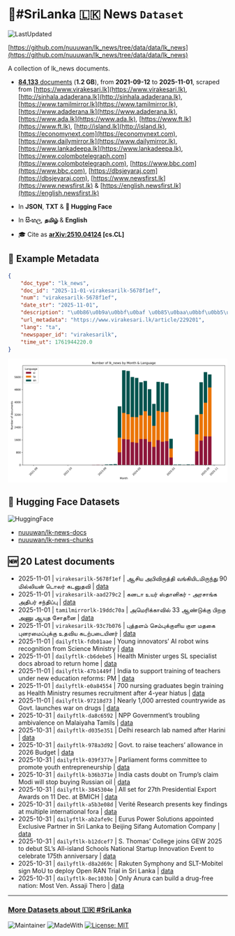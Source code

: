 # 📄#SriLanka 🇱🇰 News `Dataset`

![LastUpdated](https://img.shields.io/badge/last_updated-2025--11--01_03:15:52-green)

[https://github.com/nuuuwan/lk_news/tree/data/data/lk_news](https://github.com/nuuuwan/lk_news/tree/data/data/lk_news)

A collection of lk_news documents.

- [**84,133** documents](https://github.com/nuuuwan/lk_news/tree/data/data/lk_news) (**1.2 GB**), from **2021-09-12** to **2025-11-01**, scraped from [https://www.virakesari.lk](https://www.virakesari.lk), [http://sinhala.adaderana.lk](http://sinhala.adaderana.lk), [https://www.tamilmirror.lk](https://www.tamilmirror.lk), [https://www.adaderana.lk](https://www.adaderana.lk), [https://www.ada.lk](https://www.ada.lk), [https://www.ft.lk](https://www.ft.lk), [http://island.lk](http://island.lk), [https://economynext.com](https://economynext.com), [https://www.dailymirror.lk](https://www.dailymirror.lk), [https://www.lankadeepa.lk](https://www.lankadeepa.lk), [https://www.colombotelegraph.com](https://www.colombotelegraph.com), [https://www.bbc.com](https://www.bbc.com), [https://dbsjeyaraj.com](https://dbsjeyaraj.com), [https://www.newsfirst.lk](https://www.newsfirst.lk) & [https://english.newsfirst.lk](https://english.newsfirst.lk)

- In **JSON**, **TXT** & **🤗 Hugging Face**

- In **සිංහල**, **தமிழ்** & **English**

- 🎓 Cite as **[arXiv:2510.04124](https://arxiv.org/abs/2510.04124) [cs.CL]**

## 📝 Example Metadata

```json
{
    "doc_type": "lk_news",
    "doc_id": "2025-11-01-virakesarilk-5678f1ef",
    "num": "virakesarilk-5678f1ef",
    "date_str": "2025-11-01",
    "description": "\u0b86\u0b9a\u0bbf\u0baf \u0b85\u0baa\u0bbf\u0bb5\u0bbf\u0bb0\u0bc1\u0ba4\u0bcd\u0ba4\u0bbf \u0bb5\u0b99\u0bcd\u0b95\u0bbf\u0baf\u0bbf\u0b9f\u0bae\u0bbf\u0bb0\u0bc1\u0ba8\u0bcd\u0ba4\u0bc1 90 \u0bae\u0bbf\u0bb2\u0bcd\u0bb2\u0bbf\u0baf\u0ba9\u0bcd \u0b9f\u0bca\u0bb2\u0bb0\u0bcd \u0b95\u0b9f\u0ba9\u0bc1\u0ba4\u0bb5\u0bbf",
    "url_metadata": "https://www.virakesari.lk/article/229201",
    "lang": "ta",
    "newspaper_id": "virakesarilk",
    "time_ut": 1761944220.0
}
```

![Chart](https://raw.githubusercontent.com/nuuuwan/lk_news/refs/heads/data/data/lk_news/docs_by_month_and_lang.png)

## 🤗 Hugging Face Datasets

![HuggingFace](https://img.shields.io/badge/-HuggingFace-FDEE21?style=for-the-badge&logo=HuggingFace)

- [nuuuwan/lk-news-docs](https://huggingface.co/datasets/nuuuwan/lk-news-docs)
- [nuuuwan/lk-news-chunks](https://huggingface.co/datasets/nuuuwan/lk-news-chunks)

## 🆕 20 Latest documents

- 2025-11-01 | `virakesarilk-5678f1ef` | ஆசிய அபிவிருத்தி வங்கியிடமிருந்து 90 மில்லியன் டொலர் கடனுதவி | [data](https://github.com/nuuuwan/lk_news/tree/data/data/lk_news/2020s/2025/2025-11-01-virakesarilk-5678f1ef)
- 2025-11-01 | `virakesarilk-aad279c2` | கனடா உயர் ஸ்தானிகர் - அரசாங்க அதிபர் சந்திப்பு | [data](https://github.com/nuuuwan/lk_news/tree/data/data/lk_news/2020s/2025/2025-11-01-virakesarilk-aad279c2)
- 2025-11-01 | `tamilmirrorlk-19ddc70a` | அமெரிக்காவில் 33 ஆண்டுக்கு பிறகு அணு ஆயுத சோதனை | [data](https://github.com/nuuuwan/lk_news/tree/data/data/lk_news/2020s/2025/2025-11-01-tamilmirrorlk-19ddc70a)
- 2025-11-01 | `virakesarilk-93c7b076` | புத்தளம் செம்புக்குளிய குள மதகை புனரமைப்புக்கு உதவிய கடற்படையினர் | [data](https://github.com/nuuuwan/lk_news/tree/data/data/lk_news/2020s/2025/2025-11-01-virakesarilk-93c7b076)
- 2025-11-01 | `dailyftlk-fdb01aae` | Young innovators’ AI robot wins recognition from Science Ministry | [data](https://github.com/nuuuwan/lk_news/tree/data/data/lk_news/2020s/2025/2025-11-01-dailyftlk-fdb01aae)
- 2025-11-01 | `dailyftlk-cb6debe5` | Health Minister urges SL specialist docs abroad to return home | [data](https://github.com/nuuuwan/lk_news/tree/data/data/lk_news/2020s/2025/2025-11-01-dailyftlk-cb6debe5)
- 2025-11-01 | `dailyftlk-47b1449f` | India to support training of teachers under new education reforms: PM | [data](https://github.com/nuuuwan/lk_news/tree/data/data/lk_news/2020s/2025/2025-11-01-dailyftlk-47b1449f)
- 2025-11-01 | `dailyftlk-e0a84554` | 700 nursing graduates begin training as Health Ministry resumes recruitment after 4-year hiatus | [data](https://github.com/nuuuwan/lk_news/tree/data/data/lk_news/2020s/2025/2025-11-01-dailyftlk-e0a84554)
- 2025-11-01 | `dailyftlk-97218d73` | Nearly 1,000 arrested countrywide as Govt. launches war on drugs | [data](https://github.com/nuuuwan/lk_news/tree/data/data/lk_news/2020s/2025/2025-11-01-dailyftlk-97218d73)
- 2025-10-31 | `dailyftlk-da8c6592` | NPP Government’s troubling ambivalence on Malaiyaha Tamils | [data](https://github.com/nuuuwan/lk_news/tree/data/data/lk_news/2020s/2025/2025-10-31-dailyftlk-da8c6592)
- 2025-10-31 | `dailyftlk-d035e351` | Delhi research lab named after Harini | [data](https://github.com/nuuuwan/lk_news/tree/data/data/lk_news/2020s/2025/2025-10-31-dailyftlk-d035e351)
- 2025-10-31 | `dailyftlk-978a3d92` | Govt. to raise teachers’ allowance in 2026 Budget | [data](https://github.com/nuuuwan/lk_news/tree/data/data/lk_news/2020s/2025/2025-10-31-dailyftlk-978a3d92)
- 2025-10-31 | `dailyftlk-039f377e` | Parliament forms committee to promote youth entrepreneurship | [data](https://github.com/nuuuwan/lk_news/tree/data/data/lk_news/2020s/2025/2025-10-31-dailyftlk-039f377e)
- 2025-10-31 | `dailyftlk-b36b371e` | India casts doubt on Trump’s claim Modi will stop buying Russian oil | [data](https://github.com/nuuuwan/lk_news/tree/data/data/lk_news/2020s/2025/2025-10-31-dailyftlk-b36b371e)
- 2025-10-31 | `dailyftlk-3845304e` | All set for 27th Presidential Export Awards on 11 Dec. at BMICH | [data](https://github.com/nuuuwan/lk_news/tree/data/data/lk_news/2020s/2025/2025-10-31-dailyftlk-3845304e)
- 2025-10-31 | `dailyftlk-a5b3e08d` | Verité Research presents key  findings at multiple international fora | [data](https://github.com/nuuuwan/lk_news/tree/data/data/lk_news/2020s/2025/2025-10-31-dailyftlk-a5b3e08d)
- 2025-10-31 | `dailyftlk-ab2afe9c` | Eurus Power Solutions appointed  Exclusive Partner in Sri Lanka to  Beijing Sifang Automation Company | [data](https://github.com/nuuuwan/lk_news/tree/data/data/lk_news/2020s/2025/2025-10-31-dailyftlk-ab2afe9c)
- 2025-10-31 | `dailyftlk-b12dcef7` | S. Thomas’ College joins GEW 2025 to debut SL’s All-island Schools National Startup  Innovation Event to celebrate 175th anniversary | [data](https://github.com/nuuuwan/lk_news/tree/data/data/lk_news/2020s/2025/2025-10-31-dailyftlk-b12dcef7)
- 2025-10-31 | `dailyftlk-d8a2d69c` | Rakuten Symphony and SLT-Mobitel sign MoU to deploy Open RAN Trial in Sri Lanka | [data](https://github.com/nuuuwan/lk_news/tree/data/data/lk_news/2020s/2025/2025-10-31-dailyftlk-d8a2d69c)
- 2025-10-31 | `dailyftlk-8ec103bb` | Only Anura can build a drug-free nation: Most Ven. Assaji Thero | [data](https://github.com/nuuuwan/lk_news/tree/data/data/lk_news/2020s/2025/2025-10-31-dailyftlk-8ec103bb)

---

### [More Datasets about 🇱🇰 #SriLanka](https://github.com/nuuuwan/lk_datasets)

![Maintainer](https://img.shields.io/badge/maintainer-nuuuwan-red)
![MadeWith](https://img.shields.io/badge/made_with-python-blue)
[![License: MIT](https://img.shields.io/badge/License-MIT-yellow.svg)](https://opensource.org/licenses/MIT)
